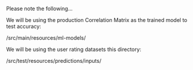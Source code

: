 Please note the following...
 
 
We will be using the production Correlation Matrix as the trained model to test accuracy:

/src/main/resources/ml-models/


We will be using the user rating datasets this directory:

/src/test/resources/predictions/inputs/